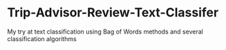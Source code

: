 # Trip-Advisor-Review-Text-Classifer
My try at text classification using Bag of Words methods and several classification algorithms
